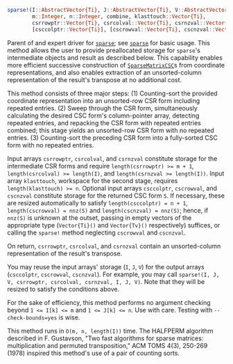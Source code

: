 ```julia
sparse!(I::AbstractVector{Ti}, J::AbstractVector{Ti}, V::AbstractVector{Tv},
        m::Integer, n::Integer, combine, klasttouch::Vector{Ti},
        csrrowptr::Vector{Ti}, csrcolval::Vector{Ti}, csrnzval::Vector{Tv},
        [csccolptr::Vector{Ti}], [cscrowval::Vector{Ti}, cscnzval::Vector{Tv}] ) where {Tv,Ti<:Integer}
```

Parent of and expert driver for [`sparse`](@ref); see [`sparse`](@ref) for basic usage. This method allows the user to provide preallocated storage for `sparse`'s intermediate objects and result as described below. This capability enables more efficient successive construction of [`SparseMatrixCSC`](@ref)s from coordinate representations, and also enables extraction of an unsorted-column representation of the result's transpose at no additional cost.

This method consists of three major steps: (1) Counting-sort the provided coordinate representation into an unsorted-row CSR form including repeated entries. (2) Sweep through the CSR form, simultaneously calculating the desired CSC form's column-pointer array, detecting repeated entries, and repacking the CSR form with repeated entries combined; this stage yields an unsorted-row CSR form with no repeated entries. (3) Counting-sort the preceding CSR form into a fully-sorted CSC form with no repeated entries.

Input arrays `csrrowptr`, `csrcolval`, and `csrnzval` constitute storage for the intermediate CSR forms and require `length(csrrowptr) >= m + 1`, `length(csrcolval) >= length(I)`, and `length(csrnzval >= length(I))`. Input array `klasttouch`, workspace for the second stage, requires `length(klasttouch) >= n`. Optional input arrays `csccolptr`, `cscrowval`, and `cscnzval` constitute storage for the returned CSC form `S`. If necessary, these are resized automatically to satisfy `length(csccolptr) = n + 1`, `length(cscrowval) = nnz(S)` and `length(cscnzval) = nnz(S)`; hence, if `nnz(S)` is unknown at the outset, passing in empty vectors of the appropriate type (`Vector{Ti}()` and `Vector{Tv}()` respectively) suffices, or calling the `sparse!` method neglecting `cscrowval` and `cscnzval`.

On return, `csrrowptr`, `csrcolval`, and `csrnzval` contain an unsorted-column representation of the result's transpose.

You may reuse the input arrays' storage (`I`, `J`, `V`) for the output arrays (`csccolptr`, `cscrowval`, `cscnzval`). For example, you may call `sparse!(I, J, V, csrrowptr, csrcolval, csrnzval, I, J, V)`. Note that they will be resized to satisfy the conditions above.

For the sake of efficiency, this method performs no argument checking beyond `1 <= I[k] <= m` and `1 <= J[k] <= n`. Use with care. Testing with `--check-bounds=yes` is wise.

This method runs in `O(m, n, length(I))` time. The HALFPERM algorithm described in F. Gustavson, "Two fast algorithms for sparse matrices: multiplication and permuted transposition," ACM TOMS 4(3), 250-269 (1978) inspired this method's use of a pair of counting sorts.
